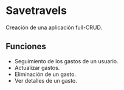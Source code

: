 # Savetravels

Creación de una aplicación full-CRUD.

## Funciones
- Seguimiento de los gastos de un usuario.
- Actualizar gastos.
- Eliminación de un gasto.
- Ver detalles de un gasto.
